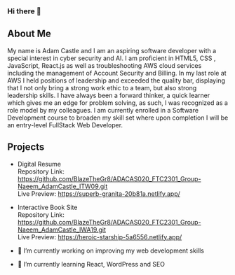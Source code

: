 ### Hi there 👋

## About Me
My name is Adam Castle and I am an aspiring software developer with a special interest in cyber
security and AI. I am proficient in HTML5, CSS , JavaScript, React.js as well as
troubleshooting AWS cloud services including the management of
Account Security and Billing. In my last role at AWS I held positions of
leadership and exceeded the quality bar, displaying that I not only bring a
strong work ethic to a team, but also strong leadership skills. I have
always been a forward thinker, a quick learner which gives me an edge for
problem solving, as such, I was recognized as a role model by my
colleagues. l am currently enrolled in a Software Development course to
broaden my skill set where upon completion I will be an entry-level
FullStack Web Developer.

## Projects
- Digital Resume <br/>
Repository Link: https://github.com/BlazeTheGr8/ADACAS020_FTC2301_Group-Naeem_AdamCastle_ITW09.git <br/>
Live Preview: https://superb-granita-20b81a.netlify.app/

- Interactive Book Site <br/>
Repository Link: https://github.com/BlazeTheGr8/ADACAS020_FTC2301_Group-Naeem_AdamCastle_IWA19.git <br/>
Live Preview: https://heroic-starship-5a6556.netlify.app/ <br/>

- 🔭 I’m currently working on improving my web development skills
- 🌱 I’m currently learning React, WordPress and SEO
<!--
**BlazeTheGr8/BlazeTheGr8** is a ✨ _special_ ✨ repository because its `README.md` (this file) appears on your GitHub profile.

Here are some ideas to get you started:

- 🔭 I’m currently working on improving my web development skills
- 🌱 I’m currently learning React, WordPress and SEO
- 👯 I’m looking to collaborate on ...
- 🤔 I’m looking for help with ...
- 💬 Ask me about ...
- 📫 How to reach me: ...
- 😄 Pronouns: ...
- ⚡ Fun fact: ...
-->
